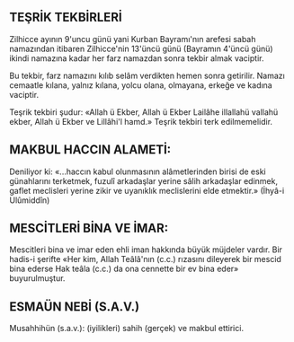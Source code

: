 ## TEŞRİK TEKBİRLERİ

Zilhicce ayının 9'uncu günü yani Kurban Bayramı'nın arefesi sabah namazından itibaren Zilhicce'nin 13'üncü günü (Bayramın 4'üncü gü­nü) ikindi namazına kadar her farz namazdan sonra tekbir almak vaciptir.

Bu tekbir, farz namazını kılıb selâm verdik­ten hemen sonra getirilir. Namazı cemaatle kılana, yalnız kılana, yolcu olana, olmayana, erke­ğe ve kadına vaciptir.

Teşrik tekbiri şudur: «Allah ü Ekber, Allah ü Ekber Lailâhe illallahü vallahü ekber, Allah ü Ek­ber ve Lillâhi'l hamd.» Teşrik tekbiri terk edil­memelidir.

## MAKBUL HACCIN ALAMETİ:

Deniliyor ki: «...haccın kabul olunmasının alâmetlerinden birisi de eski günahlarını terketmek, fuzulî arkadaşlar yerine sâlih arkadaşlar edinmek, gaflet meclisleri yerine zikir ve uya­nıklık meclislerini elde etmektir.» (İhyâ-i Ulûmiddîn)

## MESCİTLERİ BİNA VE İMAR:

Mescitleri bina ve imar eden ehli iman hak­kında büyük müjdeler vardır. Bir hadis-i şerifte «Her kim, Allah Teâlâ'nın (c.c.) rızasını dileyerek bir mescid bina ederse Hak teâla (c.c.) da ona cennette bir ev bina eder» buyurulmuştur.

## ESMAÜN NEBİ (S.A.V.)

Musahhihün (s.a.v.): (iyilikleri) sahih (gerçek) ve makbul ettirici.
